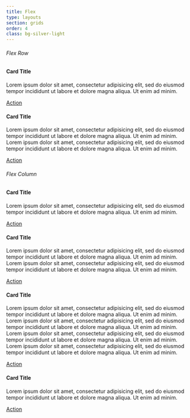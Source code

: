 ```yaml
---
title: Flex
type: layouts
section: grids
order: 4
class: bg-silver-light
---
```


<h6>Flex Row</h6>

<div class="flex-row flex-buffer">
	<div class="card  flex-item flex-buffer">
		<div class="card-header">
			<h4>Card Title</h4>
		</div>
		<div class="card-body card-flush-top flex-grow">
			<p>Lorem ipsum dolor sit amet, consectetur adipisicing elit, sed do eiusmod tempor incididunt ut labore et dolore magna aliqua. Ut enim ad minim.</p>
		</div>
		<div class="card-footer card-flush-top">
			<a href="#">Action</a>
		</div>
	</div>
	<div class="card  flex-item">
		<div class="card-header">
			<h4>Card Title</h4>
		</div>
		<div class="card-body card-flush-top flex-grow">
			<p>Lorem ipsum dolor sit amet, consectetur adipisicing elit, sed do eiusmod tempor incididunt ut labore et dolore magna aliqua. Ut enim ad minim. Lorem ipsum dolor sit amet, consectetur adipisicing elit, sed do eiusmod tempor incididunt ut labore et dolore magna aliqua. Ut enim ad minim.</p>
		</div>
		<div class="card-footer card-flush-top">
			<a href="#">Action</a>
		</div>
	</div>
</div>

<h6>Flex Column</h6>

<div class="flex-row flex-buffer">
	<div class="flex-column">
		<div class="card flex-column flex-grow flex-item ">
			<div class="card-header">
				<h4>Card Title</h4>
			</div>
			<div class="card-body card-flush-top flex-grow">
				<p>Lorem ipsum dolor sit amet, consectetur adipisicing elit, sed do eiusmod tempor incididunt ut labore et dolore magna aliqua. Ut enim ad minim.</p>
			</div>
			<div class="card-footer card-flush-top">
				<a href="#">Action</a>
			</div>
		</div>
		<div class="card flex-column flex-grow flex-item ">
			<div class="card-header">
				<h4>Card Title</h4>
			</div>
			<div class="card-body card-flush-top flex-grow">
				<p>Lorem ipsum dolor sit amet, consectetur adipisicing elit, sed do eiusmod tempor incididunt ut labore et dolore magna aliqua. Ut enim ad minim. Lorem ipsum dolor sit amet, consectetur adipisicing elit, sed do eiusmod tempor incididunt ut labore et dolore magna aliqua. Ut enim ad minim.</p>
			</div>
			<div class="card-footer card-flush-top">
				<a href="#">Action</a>
			</div>
		</div>
	</div>
	<div class="flex-column">
		<div class="card flex-column flex-grow flex-item ">
			<div class="card-header">
				<h4>Card Title</h4>
			</div>
			<div class="card-body card-flush-top flex-grow">
				<p>Lorem ipsum dolor sit amet, consectetur adipisicing elit, sed do eiusmod tempor incididunt ut labore et dolore magna aliqua. Ut enim ad minim. Lorem ipsum dolor sit amet, consectetur adipisicing elit, sed do eiusmod tempor incididunt ut labore et dolore magna aliqua. Ut enim ad minim. Lorem ipsum dolor sit amet, consectetur adipisicing elit, sed do eiusmod tempor incididunt ut labore et dolore magna aliqua. Ut enim ad minim. Lorem ipsum dolor sit amet, consectetur adipisicing elit, sed do eiusmod tempor incididunt ut labore et dolore magna aliqua. Ut enim ad minim.</p>
			</div>
			<div class="card-footer card-flush-top">
				<a href="#">Action</a>
			</div>
		</div>
		<div class="card flex-column flex-grow flex-item ">
			<div class="card-header">
				<h4>Card Title</h4>
			</div>
			<div class="card-body card-flush-top flex-grow">
								<p>Lorem ipsum dolor sit amet, consectetur adipisicing elit, sed do eiusmod tempor incididunt ut labore et dolore magna aliqua. Ut enim ad minim.</p>
			</div>
			<div class="card-footer card-flush-top">
				<a href="#">Action</a>
			</div>
		</div>
	</div>
</div>